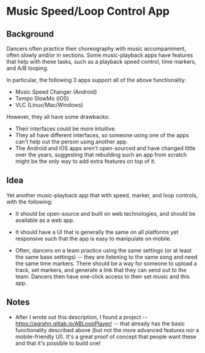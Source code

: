 # Music Speed/Loop Control App

## Background

Dancers often practice their choreography with music accompaniment, often slowly and/or in sections. Some music-playback apps have features that help with these tasks, such as a playback speed control, time markers, and A/B looping.

In particular, the following 3 apps support all of the above functionality:

- Music Speed Changer (Android)
- Tempo SlowMo (iOS)
- VLC (Linux/Mac/Windows)

However, they all have some drawbacks:

- Their interfaces could be more intuitive.
- They all have different interfaces, so someone using one of the apps can't help out the person using another app.
- The Android and iOS apps aren't open-sourced and have changed little over the years, suggesting that rebuilding such an app from scratch might be the only way to add extra features on top of it.

## Idea

Yet another music-playback app that with speed, marker, and loop controls, with the following:

- It should be open-source and built on web technologies, and should be available as a web app.

- It should have a UI that is generally the same on all platforms yet responsive such that the app is easy to manipulate on mobile.

- Often, dancers on a team practice using the same settings (or at least the same base settings) -- they are listening to the same song and need the same time markers. There should be a way for someone to upload a track, set markers, and generate a link that they can send out to the team. Dancers then have one-click access to their set music and this app.

## Notes

- After I wrote out this description, I found a project -- https://agrahn.gitlab.io/ABLoopPlayer/ -- that already has the basic functionality described above (but not the more advanced features nor a mobile-friendly UI). It's a great proof of concept that people want these and that it's possible to build one!
